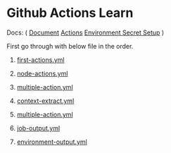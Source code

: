 # Github Actions Learn

Docs:  ( 
    [Document](https://docs.google.com/document/d/1dQJC4H0arppjTLWEerSGnX216Top9DV_WXQHctvySmQ/edit#heading=h.m83ctzpo3siq) 
    [Actions]( https://github.com/marketplace/actions/checkout?version=v3.6.0.)
    [Environment Secret Setup](https://github.com/deepanshu195/github-actions-learn/settings/environments/)
    )

First go through with below file in the order.

1. [first-actions.yml](.github/workflows/first-action.yml)

2. [node-actions.yml](.github/workflows/node-action.yml)

3. [multiple-action.yml](.github/workflows/multiple-action.yml)

4. [context-extract.yml](.github/workflows/context-extract.yml)

5. [multiple-action.yml](.github/workflows/multiple-action.yml)

6. [job-output.yml](.github/workflows/job-output.yml)

7. [environment-output.yml](.github/workflows/environment-output.yml)


